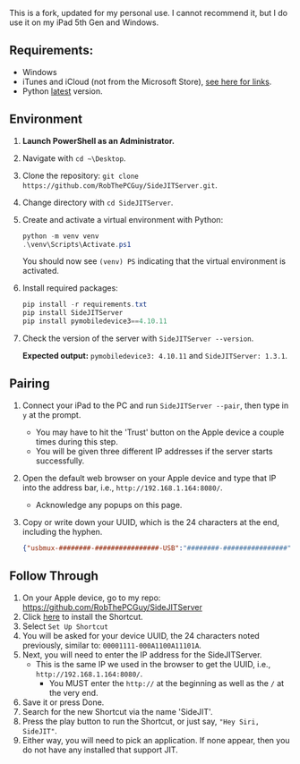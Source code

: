 This is a fork, updated for my personal use. I cannot recommend it, but I do use it on my iPad 5th Gen and Windows.

## Requirements:

- Windows
- iTunes and iCloud (not from the Microsoft Store), [see here for links](https://faq.altstore.io/getting-started/how-to-install-altstore-windows).
- Python [latest](https://www.python.org/downloads/) version.

## Environment

1. **Launch PowerShell as an Administrator.**
2. Navigate with `cd ~\Desktop`.
3. Clone the repository: `git clone https://github.com/RobThePCGuy/SideJITServer.git`.
4. Change directory with `cd SideJITServer`.
5. Create and activate a virtual environment with Python:

   ```powershell
   python -m venv venv
   .\venv\Scripts\Activate.ps1
   ```

   You should now see `(venv) PS` indicating that the virtual environment is activated.

6. Install required packages:

   ```powershell
   pip install -r requirements.txt
   pip install SideJITServer
   pip install pymobiledevice3==4.10.11
   ```

7. Check the version of the server with `SideJITServer --version`.

   **Expected output:** `pymobiledevice3: 4.10.11` and `SideJITServer: 1.3.1`.

## Pairing

1. Connect your iPad to the PC and run `SideJITServer --pair`, then type in `y` at the prompt.
   - You may have to hit the 'Trust' button on the Apple device a couple times during this step.
   - You will be given three different IP addresses if the server starts successfully.
2. Open the default web browser on your Apple device and type that IP into the address bar, i.e., `http://192.168.1.164:8080/`.
   - Acknowledge any popups on this page.
3. Copy or write down your UUID, which is the 24 characters at the end, including the hyphen.

   ```json
   {"usbmux-########-################-USB":"########-################"}
   ```

## Follow Through

1. On your Apple device, go to my repo: https://github.com/RobThePCGuy/SideJITServer
2. Click [here](https://www.icloud.com/shortcuts/b0ffc9c3f0e74e7a8f8052c89fa322cf) to install the Shortcut.
3. Select `Set Up Shortcut`
4. You will be asked for your device UUID, the 24 characters noted previously, similar to: `00001111-000A1100A11101A`.
5. Next, you will need to enter the IP address for the SideJITServer.
   - This is the same IP we used in the browser to get the UUID, i.e., `http://192.168.1.164:8080/`.
     - You MUST enter the `http://` at the beginning as well as the `/` at the very end.
6. Save it or press Done.
7. Search for the new Shortcut via the name 'SideJIT'.
8. Press the play button to run the Shortcut, or just say, `"Hey Siri, SideJIT"`.
9. Either way, you will need to pick an application. If none appear, then you do not have any installed that support JIT.
